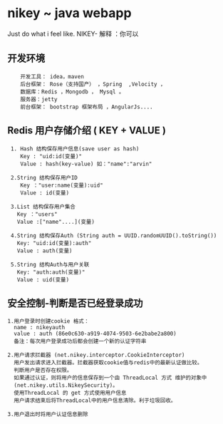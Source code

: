 # nikey ~ java webapp
Just do what i feel like.  NIKEY- 解释 ：你可以

## 开发环境

        开发工具： idea，maven
        后台框架： Rose（支持国产） ，Spring  ,Velocity ，
        数据库：Redis ，Mongodb ， Mysql 。
        服务器：jetty 
        前台框架： bootstrap 框架布局 ，AngularJs....

## Redis 用户存储介绍 ( KEY + VALUE )

     1. Hash 结构保存用户信息(save user as hash)
        Key : "uid:id(变量)"
        Value : hash(key-value) 如："name":"arvin"

     2.String 结构保存用户ID
        Key ："user:name(变量):uid"
        Value : id(变量)

     3.List 结构保存用户集合
       Key ："users"
       Value :["name"....](变量)

     4.String 结构保存Auth (String auth = UUID.randomUUID().toString())
       Key: "uid:id(变量):auth"
       Value : auth(变量)

     5.String 结构Auth与用户关联
       Key: "auth:auth(变量)"
       Value : uid(变量)


## 安全控制-判断是否已经登录成功

    1.用户登录时创建cookie 格式：  
      name : nikeyauth 
      value : auth (86e0c630-a919-4074-9503-6e2babe2a800)
      备注：每次用户登录成功后都会创建一个新的认证字符串
      
    2.用户请求拦截器 (net.nikey.interceptor.CookieInterceptor)
      用户发出请求进入拦截器。拦截器获取cookie值与redis中的最新认证做比较。
      判断用户是否存在权限。
      如果通过认证，则将用户的信息保存到一个由 ThreadLocal 方式 维护的对象中
      (net.nikey.utils.NikeySecurity)。
      使用ThreadLocal 的 get 方式使用用户信息
      用户请求结束后将ThreadLocal中的用户信息清除。利于垃圾回收。
      
    3.用户退出时将用户认证信息删除
      
      
    
      
      
      


